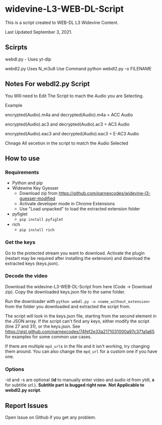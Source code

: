 # widevine-L3-WEB-DL-Script
This is a script created to WEB-DL L3 Widevine Content.

Last Updated September 3, 2021.

## Scirpts
webdl.py - Uses yt-dlp

webdl2.py Uses N_m3u8
Use Command python webdl2.py -o FILENAME

## Notes For webdl2.py Script
You WIll need to Edit The Script to mach the Audio you are Selecting.

Example 

encrypted(Audio).m4a and decrypted(Audio).m4a = ACC Audio

encrypted(Audio).ac3 and decrypted(Audio).ac3 = AC3 Audio

encrypted(Audio).eac3 and decrypted(Audio).eac3 = E-AC3 Audio

Chnage All secetion in the script to match the Audio Selected

## How to use
### Requirements
* Python and pip
* Widewine Key Gyesser
  * Download zip from https://github.com/parnexcodes/widevine-l3-guesser-modified
  * Activate developer mode in Chrome Extensions
  * Use "Load unpacked" to load the extracted extension folder
* pyfiglet
  * `pip install pyfiglet`
* rich
  * `pip install rich`

### Get the keys
Go to the protected stream you want to download. Activate the plugin (restart may be required after installing the extension) and download the extracted keys (keys.json).

### Decode the video
Download the widevine-L3-WEB-DL-Script from here (Code -> Download zip). Copy the downloaded keys.json file to the same folder.

Run the downloader with `python webdl.py -o <name_without_extension>` from the folder you downloaded and extracted the script from.

The script will look in the keys.json file, starting from the second element in the JSON array. If the script can't find any keys, either modify the script (line 27 and 31), or the keys.json. See <https://gist.github.com/parnexcodes/74fef2e33a2171031000a97c371a1a65> for examples for some common use cases.

If there are multiple `mpd_url`s in the file and it isn't working, try changing them around. You can also change the `mpd_url` for a custom one if you have one.

### Options
-id and -s are optional (**id** to manually enter video and audio id from ytdl, **s** for subtitle url.). **Subtitle part is bugged right now**. **Not Applicable to webdl2.py script**.

## Report Issues

Open Issue on Github if you get any problem.
